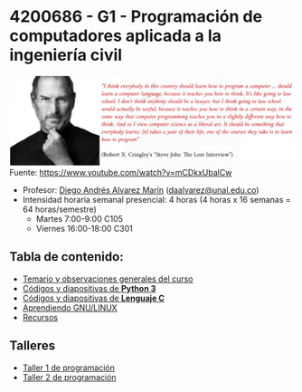 # 4200686 - G1 - Programación de computadores aplicada a la ingeniería civil

![Image](imagenes/steve_jobs_on_computer_programming.jpg)
Fuente: <https://www.youtube.com/watch?v=mCDkxUbalCw>

- Profesor: [Diego Andrés Alvarez Marín](https://sites.google.com/site/diegoandresalvarezmarin/alvarezCV_internet.pdf) (daalvarez@unal.edu.co)
- Intensidad horaria semanal presencial: 4 horas (4 horas x 16 semanas = 64 horas/semestre)
  - Martes 7:00-9:00 C105
  - Viernes 16:00-18:00 C301

## Tabla de contenido: 
- [Temario y observaciones generales del curso](python3/temario_y_observaciones_generales.md)
- [Códigos y diapositivas de **Python 3**](python3/codigos_y_diapositivas.md)
- [Códigos y diapositivas de **Lenguaje C**](C/codigos_y_diapositivas.md)
- [Aprendiendo GNU/LINUX](python3/gnu_linux.md)
- [Recursos](python3/recursos.md)

## Talleres
- [Taller 1 de programación](python3/taller_1.md)
- [Taller 2 de programación](python3/taller_2_2018b.md)
